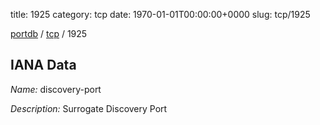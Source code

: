 title: 1925
category: tcp
date: 1970-01-01T00:00:00+0000
slug: tcp/1925

[portdb](/) / [tcp](/category/tcp.html) / 1925


## IANA Data

_Name:_ discovery-port

_Description:_ Surrogate Discovery Port

